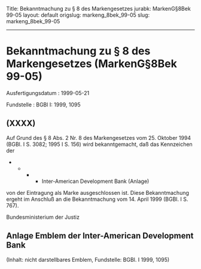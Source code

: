 Title: Bekanntmachung zu § 8 des Markengesetzes
jurabk: MarkenG§8Bek 99-05
layout: default
origslug: markeng_8bek_99-05
slug: markeng_8bek_99-05

---

# Bekanntmachung zu § 8 des Markengesetzes (MarkenG§8Bek 99-05)

Ausfertigungsdatum
:   1999-05-21

Fundstelle
:   BGBl I: 1999, 1095



## (XXXX)

Auf Grund des § 8 Abs. 2 Nr. 8 des Markengesetzes vom 25. Oktober 1994
(BGBl. I S. 3082; 1995 I S. 156) wird bekanntgemacht, daß das
Kennzeichen der

*
    *
        *
            *   Inter-American Development Bank (Anlage)












von der Eintragung als Marke ausgeschlossen ist.
Diese Bekanntmachung ergeht im Anschluß an die Bekanntmachung vom 14.
April 1999 (BGBl. I S. 767).

Bundesministerium der Justiz


## Anlage Emblem der Inter-American Development Bank

(Inhalt: nicht darstellbares Emblem,
Fundstelle: BGBl. I 1999, 1095)

